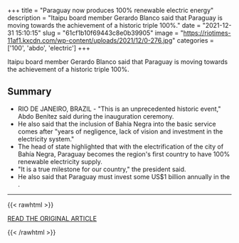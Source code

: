 +++
title = "Paraguay now produces 100% renewable electric energy"
description = "Itaipu board member Gerardo Blanco said that Paraguay is moving towards the achievement of a historic triple 100%."
date = "2021-12-31 15:10:15"
slug = "61cf1b10f69443c8e0b39905"
image = "https://riotimes-11af1.kxcdn.com/wp-content/uploads/2021/12/0-276.jpg"
categories = ['100', 'abdo', 'electric']
+++

Itaipu board member Gerardo Blanco said that Paraguay is moving towards the achievement of a historic triple 100%.

## Summary

- RIO DE JANEIRO, BRAZIL - "This is an unprecedented historic event," Abdo Benítez said during the inauguration ceremony.
- He also said that the inclusion of Bahía Negra into the basic service comes after "years of negligence, lack of vision and investment in the electricity system."
- The head of state highlighted that with the electrification of the city of Bahía Negra, Paraguay becomes the region's first country to have 100% renewable electricity supply.
- "It is a true milestone for our country," the president said.
- He also said that Paraguay must invest some US$1 billion annually in the .

---

{{< rawhtml >}}
  <p class="article-category">
    <a target="_blank" href="https://www.riotimesonline.com/brazil-news/rio-politics/paraguay-now-produces-100-renewable-electric-energy/">READ THE ORIGINAL ARTICLE</a>
  </p>
{{< /rawhtml >}}
